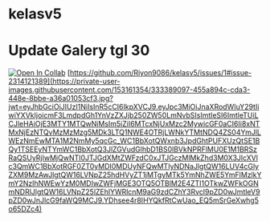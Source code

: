 # kelasv5

# Update Galery tgl 30

[![Open In Collab](https://img.shields.io/badge/TikTok-000000?style=for-the-badge&logo=tiktok&logoColor=white)](https://tiktok.com/@thisninef.spr)
[https://github.com/Riyon9086/kelasv5/issues/1#issue-2314121389](https://private-user-images.githubusercontent.com/153161354/333389097-455a894c-cda3-448e-8bbe-a36a01053cf3.jpg?jwt=eyJhbGciOiJIUzI1NiIsInR5cCI6IkpXVCJ9.eyJpc3MiOiJnaXRodWIuY29tIiwiYXVkIjoicmF3LmdpdGh1YnVzZXJjb250ZW50LmNvbSIsImtleSI6ImtleTUiLCJleHAiOjE3MTY1MTQwNjMsIm5iZiI6MTcxNjUxMzc2MywicGF0aCI6Ii8xNTMxNjEzNTQvMzMzMzg5MDk3LTQ1NWE4OTRjLWNkYTMtNDQ4ZS04YmJlLWEzNmEwMTA1M2NmMy5qcGc_WC1BbXotQWxnb3JpdGhtPUFXUzQtSE1BQy1TSEEyNTYmWC1BbXotQ3JlZGVudGlhbD1BS0lBVkNPRFlMU0E1M1BRSzRaQSUyRjIwMjQwNTI0JTJGdXMtZWFzdC0xJTJGczMlMkZhd3M0X3JlcXVlc3QmWC1BbXotRGF0ZT0yMDI0MDUyNFQwMTIyNDNaJlgtQW16LUV4cGlyZXM9MzAwJlgtQW16LVNpZ25hdHVyZT1jMTgyMTk5YmNhZWE5YmFlMzlkYmY2NzlhNWEwYzM0MDIwZWFjMGE3OTQ5OTBlM2E4ZTI1OTkwZWFkOGNmNDRlJlgtQW16LVNpZ25lZEhlYWRlcnM9aG9zdCZhY3Rvcl9pZD0wJmtleV9pZD0wJnJlcG9faWQ9MCJ9.YDhsee4r8IHYQkfRtCwUao_EQ5mSrGeXwhg5o65DZc4)
